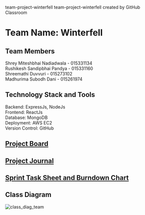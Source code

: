 team-project-winterfell
team-project-winterfell created by GitHub Classroom

# Team Name: Winterfell

## Team Members
Shrey Miteshbhai Nadiadwala - 015331134 <br />
Rushikesh Sandipbhai Pandya - 015331160 <br />
Shreemathi Duvvuri - 015273102<br />
Madhurima Subodh Dani - 015261974

## Technology Stack and Tools
Backend: ExpressJs, NodeJs <br />
Frontend: ReactJs <br />
Database: MongoDB <br />
Deployment: AWS EC2 <br />
Version Control: GitHub <br />

## [Project Board](https://github.com/gopinathsjsu/team-project-winterfell/projects/1)

## [Project Journal](https://github.com/gopinathsjsu/team-project-winterfell/blob/main/Documentation/Project%20Journal.md)

## [Sprint Task Sheet and Burndown Chart](https://docs.google.com/spreadsheets/d/1cvypucnhc4da14zU-ZTfGN6geSBOni5A3sdSlowPct0/edit?usp=sharing)

## Class Diagram 

![class_diag_team](https://user-images.githubusercontent.com/89545745/168493617-b93aea71-d409-492c-bee0-5a115ea1eb22.PNG)
